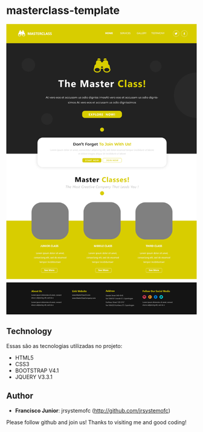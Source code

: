 # masterclass-template
![alt text](https://github.com/jrsystemofc/masterclass-template/blob/main/design-template.png)

## Technology

Essas são as tecnologias utilizadas no projeto:

- HTML5
- CSS3
- BOOTSTRAP V4.1
- JQUERY V3.3.1

## Author

* **Francisco Junior**: jrsystemofc (http://github.com/jrsystemofc)

Please follow github and join us!
Thanks to visiting me and good coding!

